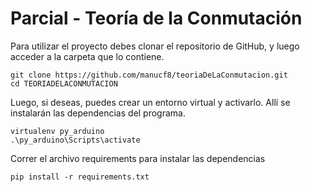 # Parcial - Teoría de la Conmutación

Para utilizar el proyecto debes clonar el repositorio de GitHub, y luego acceder a la carpeta que lo contiene.
```
git clone https://github.com/manucf8/teoriaDeLaConmutacion.git
cd TEORIADELACONMUTACION
```

Luego, si deseas, puedes crear un entorno virtual y activarlo. Allí se instalarán las dependencias del programa.
```
virtualenv py_arduino
.\py_arduino\Scripts\activate
```

Correr el archivo requirements para instalar las dependencias
```
pip install -r requirements.txt
```